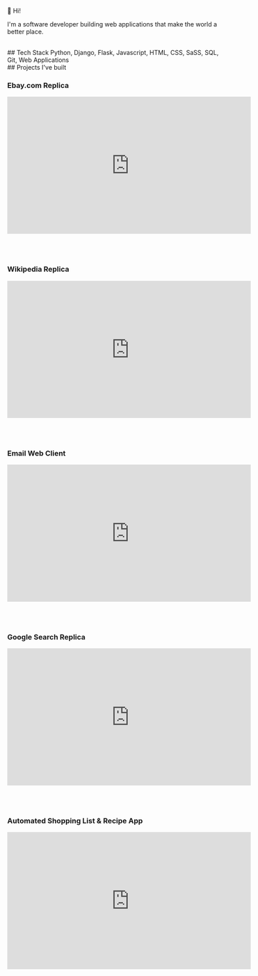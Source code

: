 👋 Hi!  

I'm a software developer building web applications that make the world a better place.

<br>
## Tech Stack
Python, Django, Flask, Javascript, HTML, CSS, SaSS, SQL, Git, Web Applications

<br>
## Projects I've built

### Ebay.com Replica
<iframe width="560" height="315" src="https://www.youtube.com/embed/q2ZC7i7GMYE" frameborder="0" allowfullscreen></iframe>

<br><br>
### Wikipedia Replica
<iframe width="560" height="315" src="https://www.youtube.com/embed/G1cgZpp6qXE" frameborder="0" allowfullscreen></iframe>

<br><br>
### Email Web Client
<iframe width="560" height="315" src="https://www.youtube.com/embed/vfWwBAzs2wI" frameborder="0" allowfullscreen></iframe>


<br><br>
### Google Search Replica
<iframe width="560" height="315" src="https://www.youtube.com/embed/zX6YyeMfVPU" frameborder="0" allowfullscreen></iframe>


<br><br>
### Automated Shopping List & Recipe App
<iframe width="560" height="315" src="https://www.youtube.com/embed/CEq72dox6dY" frameborder="0" allowfullscreen></iframe>
